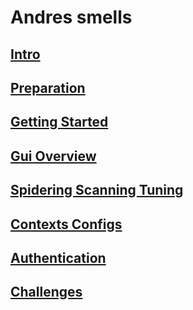 # Andres smells


## [Intro](./01_intro.md)
## [Preparation](./01_preparation.md)
## [Getting Started](./02_getting-started.md)
## [Gui Overview](./03_gui-overview.md)
## [Spidering Scanning Tuning](./05_spidering-scanning-tuning.md)
## [Contexts Configs](./08_contexts-configs.md)
## [Authentication](./10_authentication.md)
## [Challenges](./20_challenges.md)